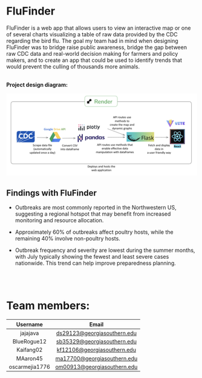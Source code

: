 # FluFinder
FluFinder is a web app that allows users to view an interactive map or one of several charts visualizing a table of raw data provided by the CDC regarding the bird flu. The goal my team had in mind when designing FluFinder was to bridge raise public awareness, bridge the gap between raw CDC data and real-world decision making for farmers and policy makers, and to create an app that could be used to identify trends that would prevent the culling of thousands more animals.
<br>
<br>

**Project design diagram:**

![alt text](/images/image.png)

## Findings with FluFinder
- Outbreaks are most commonly reported in the Northwestern US, suggesting a regional hotspot that
may benefit from increased monitoring and resource allocation.

- Approximately 60% of outbreaks affect poultry hosts, while the remaining 40% involve non-poultry hosts.

- Outbreak frequency and severity are lowest during the summer months, with July typically showing the fewest and least severe cases nationwide. This trend can help improve preparedness planning.

<br>
<br>

# Team members:

|    Username    |            Email            |
| :------------: | :-------------------------: |
|    jajajava    | ds29123@georgiasouthern.edu |
|  BlueRogue12   | sb35329@georgiasouthern.edu |
|   Kaifang02    | kf12106@georgiasouthern.edu |
|    MAaron45    | ma17700@georgiasouthern.edu |
| oscarmejia1776 | om00913@georgiasouthern.edu |
<br>